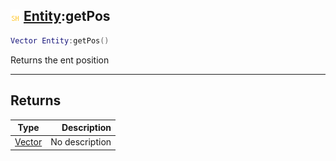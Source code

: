 ## ![shared](../../.gitbook/assets/shared.png) [Entity](./readme/entity.md):getPos

```lua
Vector Entity:getPos()
```

Returns the ent position

------
## Returns

| Type   | Description |
| ------ | ----------: |
| [Vector](./readme/vector.md) | No description |

